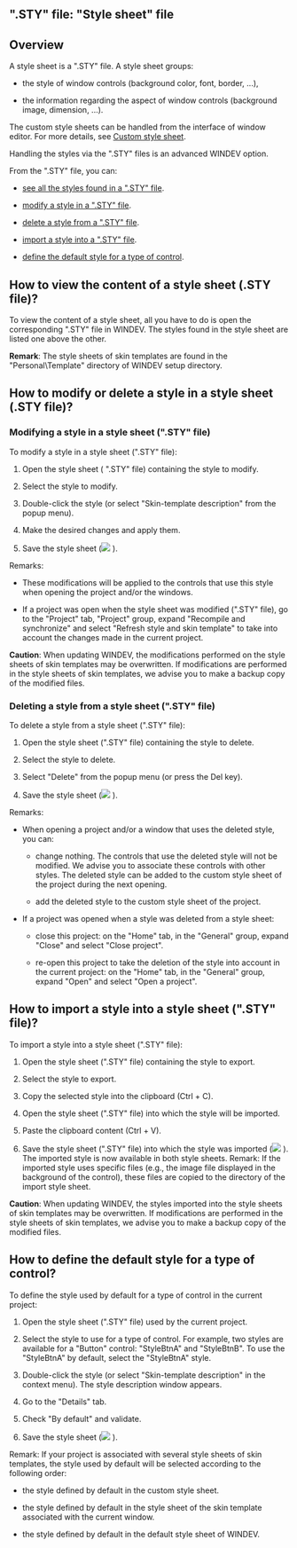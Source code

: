 


## ".STY" file: "Style sheet" file
			



<a name="NOTE1"></a>
<a name="NOTE1_1"></a>


## Overview
<a name="overview_ELTTEXTE000224"></a>
A style sheet is a ".STY" file. A style sheet groups:

- the style of window controls (background color, font, border, ...), 

- the information regarding the aspect of window controls (background image, dimension, ...).




The custom style sheets can be handled from the interface of window editor. For more details, see [Custom style sheet](../Editeurs/2016015.md).

Handling the styles via the ".STY" files is an advanced WINDEV option.

From the ".STY" file, you can:

- [see all the styles found in a ".STY" file](#NOTE2).

- [modify a style in a ".STY" file](#NOTE3).

- [delete a style from a ".STY" file](#NOTE3).

- [import a style into a ".STY" file](#NOTE4).

- [define the default style for a type of control](#NOTE5).




<a name="NOTE2"></a>
<a name="NOTE2_1"></a>


## How to view the content of a style sheet (.STY file)?
<a name="how_view_the_content_style_sheet_sty_file_ELTTEXTE000248"></a>
To view the content of a style sheet, all you have to do is open the corresponding ".STY" file in WINDEV. The styles found in the style sheet are listed one above the other.

**Remark**: The style sheets of skin templates are found in the "Personal\\Template" directory of WINDEV setup directory.

<a name="NOTE3"></a>
<a name="NOTE3_1"></a>


## How to modify or delete a style in a style sheet (.STY file)?
<a name="how_modify_delete_style_style_sheet_sty_file_ELTTEXTE000272"></a>


### Modifying a style in a style sheet (".STY" file)
<a name="modifying_style_style_sheet_sty_file_ELTPARAGRAPHE000055"></a>

To modify a style in a style sheet (".STY" file): 

1. Open the style sheet ( ".STY" file) containing the style to modify.

2. Select the style to modify.

3. Double-click the style (or select "Skin-template description" from the popup menu).

4. Make the desired changes and apply them.

5. Save the style sheet (![](https://doc.pcsoft.fr/en-US/images/image.awp?langid=3&name=ico_Enregistrer.gif)
).




Remarks:

- These modifications will be applied to the controls that use this style when opening the project and/or the windows.

- If a project was open when the style sheet was modified (".STY" file), go to the "Project" tab, "Project" group, expand "Recompile and synchronize" and select "Refresh style and skin template" to take into account the changes made in the current project.




**Caution**: When updating WINDEV, the modifications performed on the style sheets of skin templates may be overwritten. If modifications are performed in the style sheets of skin templates, we advise you to make a backup copy of the modified files.
<a name="NOTE3_2"></a>


### Deleting a style from a style sheet (".STY" file)
<a name="deleting_style_from_style_sheet_sty_file_ELTPARAGRAPHE000089"></a>

To delete a style from a style sheet (".STY" file): 

1. Open the style sheet (".STY" file) containing the style to delete.

2. Select the style to delete.

3. Select "Delete" from the popup menu (or press the Del key).

4. Save the style sheet (![](https://doc.pcsoft.fr/en-US/images/image.awp?langid=3&name=ico_Enregistrer.gif)
).




Remarks:

- When opening a project and/or a window that uses the deleted style, you can:

	- change nothing. The controls that use the deleted style will not be modified. We advise you to associate these controls with other styles.
			The deleted style can be added to the custom style sheet of the project during the next opening.

	- add the deleted style to the custom style sheet of the project.




- If a project was opened when a style was deleted from a style sheet: 

	- close this project: on the "Home" tab, in the "General" group, expand "Close" and select "Close project".

	- re-open this project to take the deletion of the style into account in the current project: on the "Home" tab, in the "General" group, expand "Open" and select "Open a project".







<a name="NOTE4"></a>
<a name="NOTE4_1"></a>


## How to import a style into a style sheet (".STY" file)?
<a name="how_import_style_into_style_sheet_sty_file_ELTTEXTE000302"></a>
To import a style into a style sheet (".STY" file): 

1. Open the style sheet (".STY" file) containing the style to export.

2. Select the style to export.

3. Copy the selected style into the clipboard (Ctrl + C).

4. Open the style sheet (".STY" file) into which the style will be imported.

5. Paste the clipboard content (Ctrl + V).

6. Save the style sheet (".STY" file) into which the style was imported (![](https://doc.pcsoft.fr/en-US/images/image.awp?langid=3&name=ico_Enregistrer.gif)
). The imported style is now available in both style sheets.
	Remark: If the imported style uses specific files (e.g., the image file displayed in the background of the control), these files are copied to the directory of the import style sheet.




**Caution**: When updating WINDEV, the styles imported into the style sheets of skin templates may be overwritten. If modifications are performed in the style sheets of skin templates, we advise you to make a backup copy of the modified files.

<a name="NOTE5"></a>
<a name="NOTE5_1"></a>


## How to define the default style for a type of control?
<a name="how_define_the_default_style_for_type_control_ELTTEXTE000326"></a>
To define the style used by default for a type of control in the current project: 

1. Open the style sheet (".STY" file) used by the current project.

2. Select the style to use for a type of control. For example, two styles are available for a "Button" control: "StyleBtnA" and "StyleBtnB". To use the "StyleBtnA" by default, select the "StyleBtnA" style.

3. Double-click the style (or select "Skin-template description" in the context menu). The style description window appears.

4. Go to the "Details" tab.

5. Check "By default" and validate.

6. Save the style sheet (![](https://doc.pcsoft.fr/en-US/images/image.awp?langid=3&name=ico_Enregistrer.gif)
).




Remark: If your project is associated with several style sheets of skin templates, the style used by default will be selected according to the following order:

- the style defined by default in the custom style sheet.

- the style defined by default in the style sheet of the skin template associated with the current window.

- the style defined by default in the default style sheet of WINDEV.





